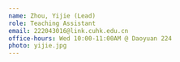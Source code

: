 ```yaml
---
name: Zhou, Yijie (Lead)
role: Teaching Assistant
email: 222043016@link.cuhk.edu.cn
office-hours: Wed 10:00-11:00AM @ Daoyuan 224
photo: yijie.jpg
---
```


